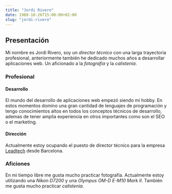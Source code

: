 ```yaml
---
title: "Jordi Rivero"
date: 1980-10-26T15:00:00+02:00
slug: "jordi-rivero"
---
```


## Presentación

Mi nombre es Jordi Rivero, soy un *director técnico* con una larga trayectoria profesional, anteriormente también he dedicado muchos años a desarrollar aplicaciones web. Un aficionado a la *fotografia* y la *calistenia*.

### Profesional

#### Desarrollo

El mundo del desarrollo de aplicaciones web empezó siendo mi hobby. En estos momentos domino una gran cantidad de lenguajes de programación y tengo conocimientos altos en todos los conceptos técnicos de desarrollo, ademas de tener amplia experiencia en otros importantes como son el SEO o el marketing.

#### Dirección

Actualmente estoy ocupando el puesto de director técnico para la empresa [Leadtech](https://leadtech.com) desde Barcelona.

### Aficiones

En mi tiempo libre me gusta mucho practicar fotografía. Actualmente estoy utilizando una *Nikon D7200* y una *Olympus OM-D E-M10 Mark II*. También me gusta mucho practicar *calistenia*.